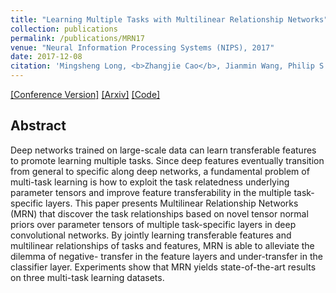 ```yaml
---
title: "Learning Multiple Tasks with Multilinear Relationship Networks"
collection: publications
permalink: /publications/MRN17
venue: "Neural Information Processing Systems (NIPS), 2017"
date: 2017-12-08
citation: 'Mingsheng Long, <b>Zhangjie Cao</b>, Jianmin Wang, Philip S. Yu. <i>Neural Information Processing Systems</i> <b>NIPS 2017</b>.'
---
```


[[Conference Version]](http://caozhangjie.github.io/files/MRN17.pdf)
[[Arxiv]](https://arxiv.org/abs/1506.02117)
[[Code]](https://github.com/thuml/MTlearn)

## Abstract
Deep networks trained on large-scale data can learn transferable features to promote learning multiple tasks. Since deep features eventually transition from general to specific along deep networks, a fundamental problem of multi-task learning is how to exploit the task relatedness underlying parameter tensors and improve feature transferability in the multiple task-specific layers. This paper presents Multilinear Relationship Networks (MRN) that discover the task relationships based on novel tensor normal priors over parameter tensors of multiple task-specific layers in deep convolutional networks. By jointly learning transferable features and multilinear relationships of tasks and features, MRN is able to alleviate the dilemma of negative- transfer in the feature layers and under-transfer in the classifier layer. Experiments show that MRN yields state-of-the-art results on three multi-task learning datasets.
